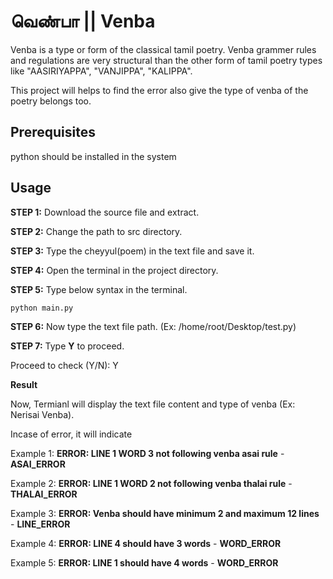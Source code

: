 # வெண்பா || Venba

Venba is a type or form of the classical tamil poetry. Venba grammer rules and regulations are very structural than the other form of tamil poetry types like "AASIRIYAPPA", "VANJIPPA", "KALIPPA".

This project will helps to find the error also give the type of venba of the poetry belongs too.  

## Prerequisites  
  python should be installed in the system  
  
## Usage
**STEP 1:** Download the source file and extract.  

**STEP 2:** Change the path to src directory.

**STEP 3:** Type the cheyyul(poem) in the text file and save it.  

**STEP 4:** Open the terminal in the project directory.

**STEP 5:** Type below syntax in the terminal.  

```python
python main.py
```
**STEP 6:** Now type the text file path. (Ex: /home/root/Desktop/test.py)  

**STEP 7:** Type **Y** to proceed.  

Proceed to check (Y/N): Y

**Result**

Now, Termianl will display the text file content and type of venba (Ex: Nerisai Venba).

Incase of error, it will indicate  

Example 1: **ERROR: LINE 1 WORD 3 not following venba asai rule**  - **ASAI_ERROR**

Example 2: **ERROR: LINE 1 WORD 2 not following venba thalai rule** - **THALAI_ERROR**  

Example 3: **ERROR: Venba should have minimum 2 and maximum 12 lines** - **LINE_ERROR**  

Example 4: **ERROR: LINE 4 should have 3 words** - **WORD_ERROR**  

Example 5: **ERROR: LINE 1 should have 4 words** - **WORD_ERROR**

